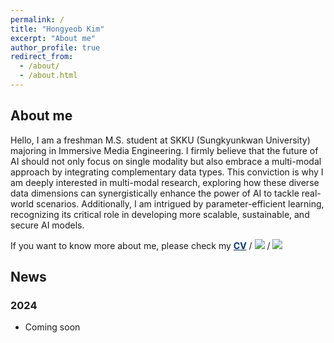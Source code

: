 ```yaml
---
permalink: /
title: "Hongyeob Kim"
excerpt: "About me"
author_profile: true
redirect_from: 
  - /about/
  - /about.html
---
```


<style>
    a {
        color: #003366;
    }
</style>


## About me
Hello, I am a freshman M.S. student at SKKU (Sungkyunkwan University) majoring in Immersive Media Engineering. 
I firmly believe that the future of AI should not only focus on single modality but also embrace a multi-modal approach by integrating complementary data types. 
This conviction is why I am deeply interested in multi-modal research, exploring how these diverse data dimensions can synergistically enhance the power of AI to tackle real-world scenarios. 
Additionally, I am intrigued by parameter-efficient learning, recognizing its critical role in developing more scalable, sustainable, and secure AI models.

If you want to know more about me, please check my [**CV**](../files/HongyeobKim_CV.pdf) / [<img src="https://img.shields.io/badge/LinkedIn-003366?style=flat-square&amp;logo=LinkedIn&amp;logoColor=white"/>](https://www.linkedin.com/in/hongyeob-kim-255547213/) / [<img src="https://img.shields.io/badge/Github-181717?style=flat-square&amp;logo=Github&amp;logoColor=white"/>](https://github.com/redleaf-kim/)



<!-- [![Hits](https://hits.seeyoufarm.com/api/count/incr/badge.svg?url=https%3A%2F%2Fredleaf-kim.github.io&count_bg=%23181919&title_bg=%23555555&icon=&icon_color=%23E7E7E7&title=blog&edge_flat=false)](https://redleaf-kim.github.io) &nbsp;/&nbsp;
[![Hits](https://hits.seeyoufarm.com/api/count/incr/badge.svg?url=https%3A%2F%2Fgithub.com%2Fredleaf-kim&count_bg=%23393633&title_bg=%23555555&icon=&icon_color=%23E7E7E7&title=github&edge_flat=false)](https://github.com/redleaf-kim) &nbsp;/&nbsp;
[![Hits](https://hits.seeyoufarm.com/api/count/incr/badge.svg?url=https%3A%2F%2Fwww.linkedin.com%2Fin%2Fhongyeob-kim-255547213%2F&count_bg=%230077B5&title_bg=%23555555&icon=&icon_color=%23E7E7E7&title=LinkedIn&edge_flat=false)](https://www.linkedin.com/in/hongyeob-kim-255547213/) -->

## News

### 2024
- Coming soon